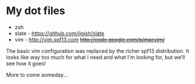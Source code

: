 My dot files
=========

- zsh
- slate - https://github.com/jigish/slate
- vim - http://vim.spf13.com ~~http://code.google.com/p/macvim/~~

The basic vim configuration was replaced by the richer spf13 distribution. It looks like way too much for what I need and what I'm looking for, but we’ll see how it goes!

More to come someday...

